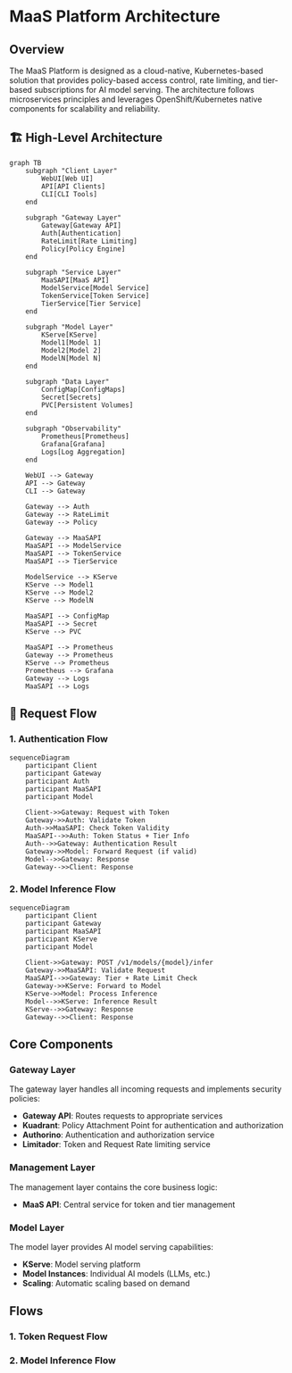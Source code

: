 # MaaS Platform Architecture

## Overview

The MaaS Platform is designed as a cloud-native, Kubernetes-based solution that provides policy-based access control, rate limiting, and tier-based subscriptions for AI model serving. The architecture follows microservices principles and leverages OpenShift/Kubernetes native components for scalability and reliability.

## 🏗️ High-Level Architecture

```mermaid
graph TB
    subgraph "Client Layer"
        WebUI[Web UI]
        API[API Clients]
        CLI[CLI Tools]
    end
    
    subgraph "Gateway Layer"
        Gateway[Gateway API]
        Auth[Authentication]
        RateLimit[Rate Limiting]
        Policy[Policy Engine]
    end
    
    subgraph "Service Layer"
        MaaSAPI[MaaS API]
        ModelService[Model Service]
        TokenService[Token Service]
        TierService[Tier Service]
    end
    
    subgraph "Model Layer"
        KServe[KServe]
        Model1[Model 1]
        Model2[Model 2]
        ModelN[Model N]
    end
    
    subgraph "Data Layer"
        ConfigMap[ConfigMaps]
        Secret[Secrets]
        PVC[Persistent Volumes]
    end
    
    subgraph "Observability"
        Prometheus[Prometheus]
        Grafana[Grafana]
        Logs[Log Aggregation]
    end
    
    WebUI --> Gateway
    API --> Gateway
    CLI --> Gateway
    
    Gateway --> Auth
    Gateway --> RateLimit
    Gateway --> Policy
    
    Gateway --> MaaSAPI
    MaaSAPI --> ModelService
    MaaSAPI --> TokenService
    MaaSAPI --> TierService
    
    ModelService --> KServe
    KServe --> Model1
    KServe --> Model2
    KServe --> ModelN
    
    MaaSAPI --> ConfigMap
    MaaSAPI --> Secret
    KServe --> PVC
    
    MaaSAPI --> Prometheus
    Gateway --> Prometheus
    KServe --> Prometheus
    Prometheus --> Grafana
    Gateway --> Logs
    MaaSAPI --> Logs
```

## 🔄 Request Flow

### 1. Authentication Flow

```mermaid
sequenceDiagram
    participant Client
    participant Gateway
    participant Auth
    participant MaaSAPI
    participant Model
    
    Client->>Gateway: Request with Token
    Gateway->>Auth: Validate Token
    Auth->>MaaSAPI: Check Token Validity
    MaaSAPI-->>Auth: Token Status + Tier Info
    Auth-->>Gateway: Authentication Result
    Gateway->>Model: Forward Request (if valid)
    Model-->>Gateway: Response
    Gateway-->>Client: Response
```

### 2. Model Inference Flow

```mermaid
sequenceDiagram
    participant Client
    participant Gateway
    participant MaaSAPI
    participant KServe
    participant Model
    
    Client->>Gateway: POST /v1/models/{model}/infer
    Gateway->>MaaSAPI: Validate Request
    MaaSAPI-->>Gateway: Tier + Rate Limit Check
    Gateway->>KServe: Forward to Model
    KServe->>Model: Process Inference
    Model-->>KServe: Inference Result
    KServe-->>Gateway: Response
    Gateway-->>Client: Response
```

## Core Components

### Gateway Layer

The gateway layer handles all incoming requests and implements security policies:

- **Gateway API**: Routes requests to appropriate services
- **Kuadrant**: Policy Attachment Point for authentication and authorization
- **Authorino**: Authentication and authorization service
- **Limitador**: Token and Request Rate limiting service

### Management Layer

The management layer contains the core business logic:

- **MaaS API**: Central service for token and tier management

### Model Layer

The model layer provides AI model serving capabilities:

- **KServe**: Model serving platform
- **Model Instances**: Individual AI models (LLMs, etc.)
- **Scaling**: Automatic scaling based on demand

## Flows

### 1. Token Request Flow

<TBD>

### 2. Model Inference Flow

<TBD>
